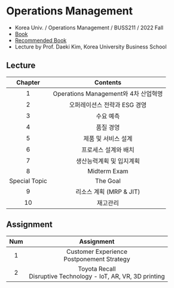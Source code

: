 # Operations Management
- Korea Univ. / Operations Management / BUSS211 / 2022 Fall
- [Book](http://www.yes24.com/Product/Goods/78121996)
- [Recommended Book](http://www.yes24.com/Product/Goods/19586534) 
- Lecture by Prof. Daeki Kim, Korea University Business School

## Lecture
|Chapter|Contents|
|:------:|:-----:|
|1|Operations Management와 4차 산업혁명|
|2|오퍼레이션스 전략과 ESG 경영|
|3|수요 예측|
|4|품질 경영|
|5|제품 및 서비스 설계|
|6|프로세스 설계와 배치|
|7|생산능력계획 및 입지계획|
|8|Midterm Exam|
|Special Topic|The Goal|
|9|리소스 계획 (MRP & JIT)|
|10|재고관리|

## Assignment
|Num|Assignment|
|:------:|:-----:|
|1|Customer Experience</br>Postponement Strategy|
|2|Toyota Recall</br>Disruptive Technology - IoT, AR, VR, 3D printing|
